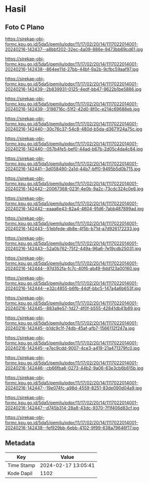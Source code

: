 # Hasil

## Foto C Plano

https://sirekap-obj-formc.kpu.go.id/5da5/pemilu/pdpr/11/17/02/20/14/1117022014001-20240216-142437--a8bbf202-32ec-4a09-886e-9473bb69cd61.jpg

https://sirekap-obj-formc.kpu.go.id/5da5/pemilu/pdpr/11/17/02/20/14/1117022014001-20240216-142438--864ee11d-27bb-44bf-9a2b-9cfbc59aaf97.jpg

https://sirekap-obj-formc.kpu.go.id/5da5/pemilu/pdpr/11/17/02/20/14/1117022014001-20240216-142439--2b839931-0125-4edf-bb47-9622b1be5886.jpg

https://sirekap-obj-formc.kpu.go.id/5da5/pemilu/pdpr/11/17/02/20/14/1117022014001-20240216-142439--3198716c-51f2-42d0-8f0c-e214c69688eb.jpg

https://sirekap-obj-formc.kpu.go.id/5da5/pemilu/pdpr/11/17/02/20/14/1117022014001-20240216-142440--30c76c37-54c8-480d-b5da-d3671f24a75c.jpg

https://sirekap-obj-formc.kpu.go.id/5da5/pemilu/pdpr/11/17/02/20/14/1117022014001-20240216-142440--057b4fe5-bef0-44ad-b67b-2d05c4da4c84.jpg

https://sirekap-obj-formc.kpu.go.id/5da5/pemilu/pdpr/11/17/02/20/14/1117022014001-20240216-142441--3d058490-2a1d-44b7-bff0-9495b5d0b715.jpg

https://sirekap-obj-formc.kpu.go.id/5da5/pemilu/pdpr/11/17/02/20/14/1117022014001-20240216-142442--20067368-023f-4e0b-9a2c-73cdc324c0e6.jpg

https://sirekap-obj-formc.kpu.go.id/5da5/pemilu/pdpr/11/17/02/20/14/1117022014001-20240216-142442--eaaa6e43-82a4-4604-91d6-7abb487899ad.jpg

https://sirekap-obj-formc.kpu.go.id/5da5/pemilu/pdpr/11/17/02/20/14/1117022014001-20240216-142443--51ebfede-db8e-4f5b-b71d-a7d926172233.jpg

https://sirekap-obj-formc.kpu.go.id/5da5/pemilu/pdpr/11/17/02/20/14/1117022014001-20240216-142443--52a0b762-75f2-449a-96a6-7e19cdb25031.jpg

https://sirekap-obj-formc.kpu.go.id/5da5/pemilu/pdpr/11/17/02/20/14/1117022014001-20240216-142444--97d352fa-fc7c-40f6-ab49-6dd123a00160.jpg

https://sirekap-obj-formc.kpu.go.id/5da5/pemilu/pdpr/11/17/02/20/14/1117022014001-20240216-142444--e32c4855-b6fb-44df-bbc5-147a4a6b653f.jpg

https://sirekap-obj-formc.kpu.go.id/5da5/pemilu/pdpr/11/17/02/20/14/1117022014001-20240216-142445--883a9e57-1d27-4f0f-b555-42841db41b89.jpg

https://sirekap-obj-formc.kpu.go.id/5da5/pemilu/pdpr/11/17/02/20/14/1117022014001-20240216-142445--b1dc9c1f-74db-45af-afb7-1566112f247a.jpg

https://sirekap-obj-formc.kpu.go.id/5da5/pemilu/pdpr/11/17/02/20/14/1117022014001-20240216-142445--e7ec9cdd-9007-4ce3-a419-21a471379fc0.jpg

https://sirekap-obj-formc.kpu.go.id/5da5/pemilu/pdpr/11/17/02/20/14/1117022014001-20240216-142446--cb66fba6-0273-44b2-9a06-63e3cb6b615b.jpg

https://sirekap-obj-formc.kpu.go.id/5da5/pemilu/pdpr/11/17/02/20/14/1117022014001-20240216-142447--19e074fc-a98d-4559-8251-83de090d04a9.jpg

https://sirekap-obj-formc.kpu.go.id/5da5/pemilu/pdpr/11/17/02/20/14/1117022014001-20240216-142447--d745b314-28a8-43dc-9370-7f1f406d83cf.jpg

https://sirekap-obj-formc.kpu.go.id/5da5/pemilu/pdpr/11/17/02/20/14/1117022014001-20240216-142438--fef929bb-6ebb-4102-9f99-638a79646f17.jpg


## Metadata

| Key        | Value               |
| ---------- | ------------------- |
| Time Stamp | 2024-02-17 13:05:41 |
| Kode Dapil | 1102                |



